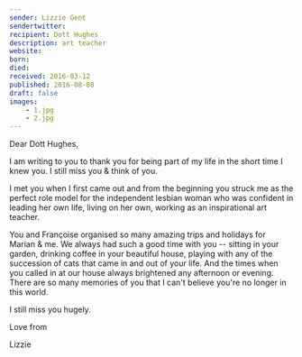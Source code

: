```yaml
---
sender: Lizzie Gent
sendertwitter:
recipient: Dott Hughes
description: art teacher
website:
born:
died:
received: 2016-03-12
published: 2016-08-08
draft: false
images:
    - 1.jpg
    - 2.jpg
---
```

Dear Dott Hughes,

I am writing to you to thank you for being part of my life in the short time I knew you. I still miss you & think of you. 

I met you when I first came out and from the beginning you struck me as the perfect role model for the independent lesbian woman who was confident in leading her own life, living on her own, working as an inspirational art teacher.

You and Françoise organised so many amazing trips and holidays for Marian & me. We always had such a good time with you -- sitting in your garden, drinking coffee in your beautiful house, playing with any of the succession of cats that came in and out of your life. And the times when you called in at our house always brightened any afternoon or evening. There are so many memories of you that I can't believe you're no longer in this world.

I still miss you hugely.

Love from

Lizzie